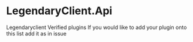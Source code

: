 # LegendaryClient.Api
Legendaryclient Verified plugins
If you would like to add your plugin onto this list add it as in issue
